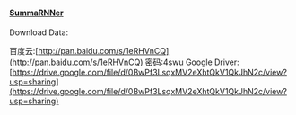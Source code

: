 #### [SummaRNNer](https://arxiv.org/pdf/1611.04230.pdf)

Download Data:  

百度云:[http://pan.baidu.com/s/1eRHVnCQ](http://pan.baidu.com/s/1eRHVnCQ) 密码:4swu
Google Driver:[https://drive.google.com/file/d/0BwPf3LsqxMV2eXhtQkV1QkJhN2c/view?usp=sharing](https://drive.google.com/file/d/0BwPf3LsqxMV2eXhtQkV1QkJhN2c/view?usp=sharing)

